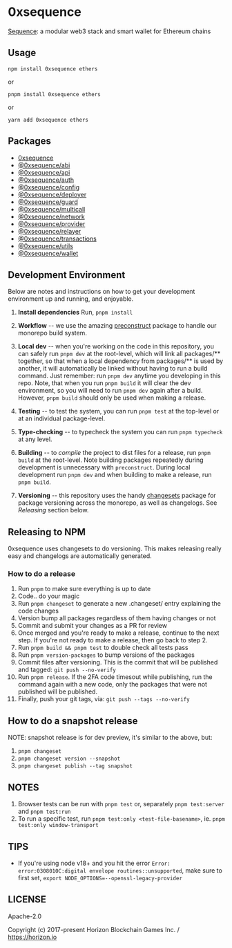 0xsequence
==========

[Sequence](https://sequence.xyz): a modular web3 stack and smart wallet for Ethereum chains

## Usage

`npm install 0xsequence ethers`

or

`pnpm install 0xsequence ethers`

or

`yarn add 0xsequence ethers`


## Packages

- [0xsequence](./packages/0xsequence)
- [@0xsequence/abi](./packages/abi)
- [@0xsequence/api](./packages/api)
- [@0xsequence/auth](./packages/auth)
- [@0xsequence/config](./packages/config)
- [@0xsequence/deployer](./packages/deployer)
- [@0xsequence/guard](./packages/guard)
- [@0xsequence/multicall](./packages/multicall)
- [@0xsequence/network](./packages/network)
- [@0xsequence/provider](./packages/provider)
- [@0xsequence/relayer](./packages/relayer)
- [@0xsequence/transactions](./packages/transactions)
- [@0xsequence/utils](./packages/utils)
- [@0xsequence/wallet](./packages/wallet)


## Development Environment

Below are notes and instructions on how to get your development environment up and running,
and enjoyable.

1. **Install dependencies**
   Run, `pnpm install`

2. **Workflow** -- we use the amazing [preconstruct](https://github.com/preconstruct/preconstruct)
   package to handle our monorepo build system.

3. **Local dev** -- when you're working on the code in this repository, you can safely run
   `pnpm dev` at the root-level, which will link all packages/** together, so that when a
   local dependency from packages/** is used by another, it will automatically be linked
   without having to run a build command. Just remember: run `pnpm dev` anytime you developing
   in this repo. Note, that when you run `pnpm build` it will clear the dev environment, so
   you will need to run `pnpm dev` again after a build. However, `pnpm build` should only be
   used when making a release.

4. **Testing** -- to test the system, you can run `pnpm test` at the top-level or at an individual
   package-level.

5. **Type-checking** -- to typecheck the system you can run `pnpm typecheck` at any level.

6. **Building** -- to _compile_ the project to dist files for a release, run `pnpm build` at
   the root-level. Note building packages repeatedly during development is unnecessary with
   `preconstruct`. During local development run `pnpm dev` and when building to make a release,
   run `pnpm build`.

7. **Versioning** -- this repository uses the handy [changesets](https://github.com/atlassian/changesets)
   package for package versioning across the monorepo, as well as changelogs. See _Releasing_ section below.


## Releasing to NPM

0xsequence uses changesets to do versioning. This makes releasing really easy and changelogs are automatically generated.

### How to do a release

1. Run `pnpm` to make sure everything is up to date
2. Code.. do your magic
3. Run `pnpm changeset` to generate a new .changeset/ entry explaining the code changes
4. Version bump all packages regardless of them having changes or not
5. Commit and submit your changes as a PR for review
6. Once merged and you're ready to make a release, continue to the next step. If you're not
   ready to make a release, then go back to step 2.
7. Run `pnpm build && pnpm test` to double check all tests pass
8. Run `pnpm version-packages` to bump versions of the packages
9. Commit files after versioning. This is the commit that will be published and tagged: `git push --no-verify`
10. Run `pnpm release`. If the 2FA code timesout while publishing, run the command again
    with a new code, only the packages that were not published will be published.
11. Finally, push your git tags, via: `git push --tags --no-verify`


## How to do a snapshot release

NOTE: snapshot release is for dev preview, it's similar to the above, but:

1. `pnpm changeset`
2. `pnpm changeset version --snapshot`
3. `pnpm changeset publish --tag snapshot`


## NOTES

1. Browser tests can be run with `pnpm test` or, separately `pnpm test:server` and `pnpm test:run`
2. To run a specific test, run `pnpm test:only <test-file-basename>`, ie. `pnpm test:only window-transport`


## TIPS

* If you're using node v18+ and you hit the error `Error: error:0308010C:digital envelope routines::unsupported`,
  make sure to first set, `export NODE_OPTIONS=--openssl-legacy-provider`


## LICENSE

Apache-2.0

Copyright (c) 2017-present Horizon Blockchain Games Inc. / https://horizon.io

